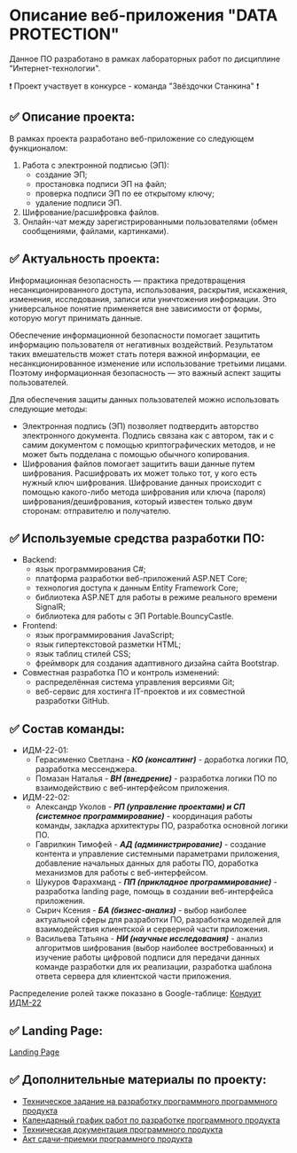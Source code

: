 # Описание веб-приложения "DATA PROTECTION"

Данное ПО разработано в рамках лабораторных работ по дисциплине "Интернет-технологии".

❗ Проект участвует в конкурсе - команда "Звёздочки Станкина" ❗

## ✅ Описание проекта:

В рамках проекта разработано веб-приложение со следующем функционалом:
1. Работа с электронной подписью (ЭП):
   * создание ЭП;
   * простановка подписи ЭП на файл;
   * проверка подписи ЭП по ее открытому ключу;
   * удаление подписи ЭП.
2. Шифрование/расшифровка файлов.
3. Онлайн-чат между зарегистрированными пользователями (обмен сообщениями, файлами, картинками).

## ✅ Актуальность проекта:

Информационная безопасность — практика предотвращения несанкционированного доступа, использования, раскрытия, искажения, изменения, исследования, записи или уничтожения информации. Это универсальное понятие применяется вне зависимости от формы, которую могут принимать данные.

Обеспечение информационной безопасности помогает защитить информацию пользователя от негативных воздействий. Результатом таких вмешательств может стать потеря важной информации, ее несанкционированное изменение или использование третьими лицами. Поэтому информационная безопасность — это важный аспект защиты пользователей.

Для обеспечения защиты данных пользователей можно использовать следующие методы:
* Электронная подпись (ЭП) позволяет подтвердить авторство электронного документа. Подпись связана как с автором, так и с самим документом с помощью криптографических методов, и не может быть подделана с помощью обычного копирования. 
* Шифрования файлов помогает защитить ваши данные путем шифрования. Расшифровать их может только тот, у кого есть нужный ключ шифрования.  Шифрование данных происходит с помощью какого-либо метода шифрования или ключа (пароля) шифрования/дешифрования, который известен только двум сторонам: отправителю и получателю.

## ✅ Используемые средства разработки ПО:

* Backend:
   + язык программирования С#;
   + платформа разработки веб-приложений ASP.NET Core;
   + технология доступа к данным Entity Framework Core;
   + библиотека ASP.NET для работы в режиме реального времени SignalR;
   + библиотека для работы с ЭП Portable.BouncyCastle.
* Frontend:
   + язык программирования JavaScript;
   + язык гипертекстовой разметки HTML;
   + язык таблиц стилей CSS;
   + фреймворк для создания адаптивного дизайна сайта Bootstrap.
* Совместная разработка ПО и контроль изменений:
   + распределённая система управления версиями Git;
   + веб-сервис для хостинга IT-проектов и их совместной разработки GitHub.

## ✅ Состав команды:

+ ИДМ-22-01:
   * Герасименко Светлана - ***КО (консалтинг)*** - доработка логики ПО, разработка мессенджера. 
   * Помазан Наталья - ***ВН (внедрение)*** - разработка логики ПО по взаимодействию с веб-интерфейсом приложения.
+ ИДМ-22-02:
   * Александр Уколов - ***РП (управление проектами) и СП (системное программирование)*** - координация работы команды, закладка архитектуры ПО, разработка основной логики ПО.
   * Гаврилкин Тимофей - ***АД (администрирование)*** - создание контента и управление системными параметрами приложения, добавление начальных данных для работы ПО, доработка механизмов для работы с веб-интерфейсом.
   * Шукуров	Фарахманд - ***ПП (прикладное программирование)*** - разработка landing page, помощь в создании веб-интерфейса приложения.
   * Сырич Ксения - ***БА (бизнес-анализ)*** - выбор наиболее актуальной сферы для разработки ПО, разработка моделей для взаимодействия клиентской и серверной части приложения.
   * Васильева Татьяна - ***НИ (научные исследования)*** - анализ алгоритмов шифрования (выбор наиболее востребованных) и изучение работы цифровой подписи для передачи данных команде разработки для их реализации, разработка шаблона ответа сервера для клиентской части приложения.

Распределение ролей также показано в Google-таблице:
[Кондуит ИДМ-22](https://docs.google.com/spreadsheets/d/1ypxgDUpNsaAK5PH90dTfGKdtDnWaeEDWfupEbDokN6A/edit?usp=sharing)

## ✅ Landing Page: 
[Landing Page](https://kxenki.github.io/IT_Project/)

## ✅ Дополнительные материалы по проекту:
* [Техническое задание на разработку программного программного продукта](https://github.com/kxenki/IT_Project/blob/main/documents/%D0%A2%D0%B5%D1%85%D0%BD%D0%B8%D1%87%D0%B5%D1%81%D0%BA%D0%BE%D0%B5%20%D0%B7%D0%B0%D0%B4%D0%B0%D0%BD%D0%B8%D0%B5%20%D0%BD%D0%B0%20%D1%80%D0%B0%D0%B7%D1%80%D0%B0%D0%B1%D0%BE%D1%82%D0%BA%D1%83%20%D0%BF%D1%80%D0%BE%D0%B3%D1%80%D0%B0%D0%BC%D0%BC%D0%BD%D0%BE%D0%B3%D0%BE%20%D0%BF%D1%80%D0%BE%D0%B4%D1%83%D0%BA%D1%82%D0%B0.pdf)
* [Календарный график работ по разработке программного продукта](https://github.com/kxenki/IT_Project/blob/main/documents/%D0%9A%D0%B0%D0%BB%D0%B5%D0%BD%D0%B4%D0%B0%D1%80%D0%BD%D1%8B%D0%B9%20%D0%B3%D1%80%D0%B0%D1%84%D0%B8%D0%BA%20%D1%80%D0%B0%D0%B1%D0%BE%D1%82%20%D0%BF%D0%BE%20%D1%80%D0%B0%D0%B7%D1%80%D0%B0%D0%B1%D0%BE%D1%82%D0%BA%D0%B5%20%D0%BF%D1%80%D0%BE%D0%B3%D1%80%D0%B0%D0%BC%D0%BC%D0%BD%D0%BE%D0%B3%D0%BE%20%D0%BF%D1%80%D0%BE%D0%B4%D1%83%D0%BA%D1%82%D0%B0.pdf)
* [Техническая документация программного продукта](https://github.com/kxenki/IT_Project/blob/main/documents/%D0%A2%D0%B5%D1%85%D0%BD%D0%B8%D1%87%D0%B5%D1%81%D0%BA%D0%B0%D1%8F%20%D0%B4%D0%BE%D0%BA%D1%83%D0%BC%D0%B5%D0%BD%D1%82%D0%B0%D1%86%D0%B8%D1%8F%20%D0%BF%D1%80%D0%BE%D0%B3%D1%80%D0%B0%D0%BC%D0%BC%D0%BD%D0%BE%D0%B3%D0%BE%20%D0%BF%D1%80%D0%BE%D0%B4%D1%83%D0%BA%D1%82%D0%B0.pdf)
* [Акт сдачи-приемки программного продукта](https://github.com/kxenki/IT_Project/blob/main/documents/%D0%90%D0%BA%D1%82%20%D1%81%D0%B4%D0%B0%D1%87%D0%B8-%D0%BF%D1%80%D0%B8%D0%B5%D0%BC%D0%BA%D0%B8%20%D0%BF%D1%80%D0%BE%D0%B3%D1%80%D0%B0%D0%BC%D0%BC%D0%BD%D0%BE%D0%B3%D0%BE%20%D0%BF%D1%80%D0%BE%D0%B4%D1%83%D0%BA%D1%82%D0%B0.pdf)
